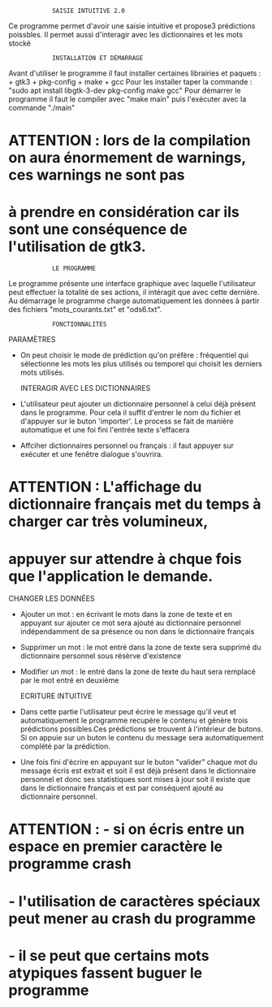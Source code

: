 
				SAISIE INTUITIVE 2.0
  Ce programme permet d'avoir une saisie intuitive et propose3 prédictions poissbles. 
  Il permet aussi d'interagir avec les dictionnaires et les mots stocké

				
				INSTALLATION ET DÉMARRAGE
  Avant d'utiliser le programme il faut installer certaines librairies et paquets :
	+ gtk3
	+ pkg-config
	+ make
	+ gcc
  Pour les installer taper la commande : "sudo apt install libgtk-3-dev pkg-config make gcc"
  Pour démarrer le programme il faut le compiler avec "make main" puis l'exécuter 
  avec la commande "./main"
# ATTENTION : lors de la compilation on aura énormement de warnings, ces warnings ne sont pas 
#   		à prendre en considération car ils sont une conséquence de l'utilisation de gtk3.

				
				LE PROGRAMME
  Le programme présente une interface graphique avec laquelle l'utilisateur peut effectuer 
  la totalité de ses actions, il intéragit que avec cette dernière.
  Au démarrage le programme charge automatiquement les données à partir des fichiers "mots_courants.txt"
  et "ods6.txt".
				
				
				FONCTIONNALITÉS
   PARAMÈTRES
+  On peut choisir le mode de prédiction qu'on préfère : fréquentiel qui sélectionne les mots
   les plus utilisés ou temporel qui choisit les derniers mots utilisés.

   INTERAGIR AVEC LES DICTIONNAIRES
+  L'utilisateur peut ajouter un dictionnaire personnel à celui déjà présent dans le programme. Pour 
   cela il suffit d'entrer le nom du fichier et d'appuyer sur le buton 'importer'. Le process se fait de manière
   automatique et une foi fini l'entrée texte s'effacera
+  Affciher dictionnaires personnel ou français : il faut appuyer sur exécuter et une fenêtre dialogue
   s'ouvrira.
#  ATTENTION : L'affichage du dictionnaire français met du temps à charger car très volumineux,
#  	       appuyer sur attendre à chque fois que l'application le demande.

   CHANGER LES DONNÉES
+  Ajouter un mot : en écrivant le mots dans la zone de texte et en appuyant sur ajouter ce mot sera 
   ajouté au dictionnaire personnel indépendamment de sa présence ou non dans le dictionnaire français
+  Supprimer un mot : le mot entré dans la zone de texte sera supprimé du dictionnaire personnel sous 
   résèrve d'existence
+  Modifier un mot : le entré dans la zone de texte du haut sera remplacé par le mot entré en deuxième

   ECRITURE INTUITIVE
+  Dans cette partie l'utilisateur peut écrire le message qu'il veut et automatiquement le programme 
   recupère le contenu et génère trois prédictions possibles.Ces prédictions se trouvent à l'intérieur de butons. 
   Si on appuie sur un buton le contenu du message sera automatiquement complété par la prédiction.
+  Une fois fini d'écrire en appuyant sur le buton "valider" chaque mot du message écris est extrait et soit il est 
   déjà présent dans le dictionnaire personnel et donc ses statistiques sont mises à jour soit il existe que dans le 
   dictionnaire français et est par conséquent ajouté au dictionnaire personnel.
#  ATTENTION : - si on écris entre un espace en premier caractère le programme crash
#	       - l'utilisation de caractères spéciaux peut mener au crash du programme
#              - il se peut que certains mots atypiques fassent buguer le programme
# 	  
  

